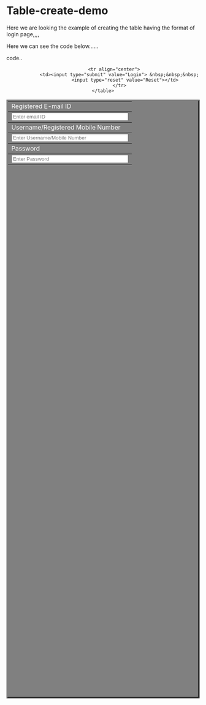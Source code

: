 # Table-create-demo

Here we are looking the example of creating the table having the format of login page,,,,

Here we can see the code below......


code..

<!DOCTYPE html>
<html>
<head>
	<title>Login page</title>
</head>
<body>
	<center>
		<table border="4" cellpadding="4" bgcolor="grey" height="40%" width="40%">
			<tr>
				<td><font color="white">Registered E-mail ID</font></td>
			</tr>
			<tr>
				<td><input type="email" size="35" placeholder="Enter email ID"></td>
			</tr>
			<tr>
				<td><font color="white">Username/Registered Mobile Number</font></td>
			</tr>
			<tr>
				<td><input type="text" size="35" placeholder="Enter Username/Mobile Number" required pattern="{7-9}{1}{0-9}{9}"></td>
			</tr>
			<tr>
				<td><font color="white">Password</font></td>
			<tr>
				<td><input type="password" size="35" placeholder="Enter Password"></td>
			</tr>
			
			<tr align="center">
				<td><input type="submit" value="Login"> &nbsp;&nbsp;&nbsp;
					<input type="reset" value="Reset"></td>
				</tr>
	</table>
</center>

</body>
</html>
